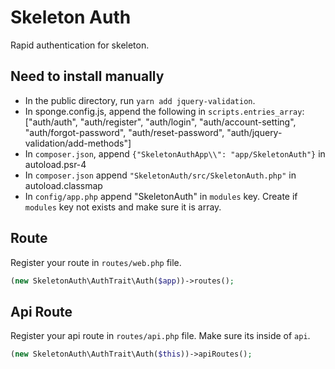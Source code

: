 # Skeleton Auth

Rapid authentication for skeleton.

## Need to install manually

 - In the public directory, run `yarn add jquery-validation`.
 - In sponge.config.js, append the following in `scripts.entries_array`:
   ["auth/auth",
    "auth/register",
    "auth/login",
    "auth/account-setting",
    "auth/forgot-password",
    "auth/reset-password",
    "auth/jquery-validation/add-methods"]
 - In `composer.json`, append `{"SkeletonAuthApp\\": "app/SkeletonAuth"}` in autoload.psr-4
 - In `composer.json` append `"SkeletonAuth/src/SkeletonAuth.php"` in autoload.classmap
 - In `config/app.php` append "SkeletonAuth" in `modules` key. Create if `modules` key not exists and make sure it is array.

## Route

Register your route in `routes/web.php` file.
```php
(new SkeletonAuth\AuthTrait\Auth($app))->routes();
```

## Api Route

Register your api route in `routes/api.php` file. Make sure its inside of `api`.
```php
(new SkeletonAuth\AuthTrait\Auth($this))->apiRoutes();
```
